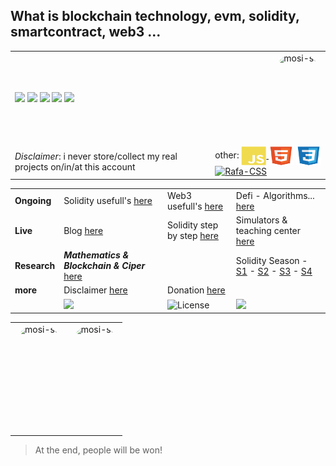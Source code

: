 ## What is blockchain technology, evm, solidity, smartcontract, web3 ...

| | | 
| ---- | ---- | 
| <a href="https://sol-app.github.io/blog/" target="_blank"><img src="https://img.shields.io/badge/-Blog-%23900090?style=for-the-badge&logo=github&logoColor=white" target="_blank"></a> <a href="https://solstep.gitbook.io/solidity-steps/" target="_blank"><img src="https://img.shields.io/badge/-Solidity%20Steps-%230077B5?style=for-the-badge&logo=github&logoColor=white" target="_blank"></a> <a href="https://sol-app.github.io/resume/" target="_blank"><img src="https://img.shields.io/badge/-Resume-%23ffcc11?style=for-the-badge&logo=github&logoColor=white" target="_blank"></a> <a href="https://www.linkedin.com/in/moslem-abbasi/" target="_blank"><img src="https://img.shields.io/badge/-Linkedin-%233fafff?style=for-the-badge&logo=linkedin&logoColor=white" target="_blank"></a> <a href="https://github.com/mosi-sol/mosi-sol/blob/main/More.md" target="_blank"><img src="https://img.shields.io/badge/-Read%20more-909090?style=for-the-badge&logo=ethereum&logoColor=white" target="_blank"></a> | <a href="https://sol-app.github.io/Donation/"><img align="right" alt="mosi-sol" height="145" style="border-radius:50px;" src="https://awesome-github-stats.azurewebsites.net/user-stats/mosi-sol?cardType=level&theme=github&preferLogin=false&Ring=8B4BDD&Title=8F51DD" /></a> | 
| *Disclaimer*: i never store/collect my real projects on/in/at this account | other:  <a href="https://en.wikipedia.org/wiki/JavaScript"> <img align="center" alt="Rafa-Js" height="30" width="40" src="https://raw.githubusercontent.com/devicons/devicon/master/icons/javascript/javascript-plain.svg" /> </a> <a href="https://en.wikipedia.org/wiki/HTML"> <img align="center" alt="Rafa-HTML" height="30" width="40" src="https://raw.githubusercontent.com/devicons/devicon/master/icons/html5/html5-original.svg" /></a> <a href="https://en.wikipedia.org/wiki/CSS"> <img align="center" alt="Rafa-CSS" height="30" width="40" src="https://raw.githubusercontent.com/devicons/devicon/master/icons/css3/css3-original.svg" /> </a> <a href="https://en.wikipedia.org/wiki/Solidity"> <img align="center" alt="Rafa-CSS" height="30" width="40" src="https://simpleicons.org/icons/solidity.svg" /></a> |

<!--[![Top Langs](https://github-readme-stats.vercel.app/api/top-langs/?username=mosi-sol&layout=compact)](https://github.com/mosi-sol) \-->
<!--[![My Awesome Stats](https://github-readme-stats.vercel.app/api/top-langs/?username=mosi-sol&layout=compact)](https://github.com/mosi-sol) 
[![GitHub Streak](https://streak-stats.demolab.com?user=mosi-sol&theme=vue&fire=EB5454&currStreakNum=EB5454&sideLabels=5C85EB&ring=EBBE4A&sideNums=5C85EB&currStreakLabel=5C85EB)](https://github.com/mosi-sol)--> 
<!--(https://git.io/streak-stats) --><!--(https://git.io/awesome-stats-card)-->

| | | | |
| ---- | ---- | ---- | ---- |
| **Ongoing** | Solidity usefull's [here](https://github.com/mosi-sol/mosi-sol/blob/main/content-sheet.md) | Web3 usefull's [here](https://github.com/sol-app) | Defi - Algorithms... [here](https://github.com/mosi-arch/archive-sol) | 
| **Live** | Blog [here](https://sol-app.github.io/blog/) | Solidity step by step [here](https://solstep.gitbook.io/solidity-steps/) | Simulators & teaching center [here](https://github.com/mosi-sol/shell) |
| **Research** | ***Mathematics & Blockchain & Ciper*** [here](https://github.com/mosi-arch/research) | | Solidity Season - [S1](https://github.com/mosi-sol/live-contracts) - [S2](https://github.com/mosi-sol/live-contracts-s2) - [S3](https://github.com/mosi-sol/live-contract-s3) - [S4](https://github.com/mosi-sol/live-contracts-s4) |
| **more** | Disclaimer [here](https://github.com/mosi-sol/mosi-sol/blob/main/More.md#disclaimer) | Donation [here](https://sol-app.github.io/Donation/) | |
| | <a href="https://sol-app.github.io/Donation/"><img src="https://img.shields.io/badge/Buy%20me%20a-Coffee-gray?style=plastic&logo=java" /></a> | ![License](https://img.shields.io/badge/License-MIT-blue) | <a href="https://github.com/mosi-sol"><img src="https://img.shields.io/badge/Mosi--sol-2023-lightgrey?style=social&logo=github" /></a> |

|||
| ---- | ---- |
| <a href="https://github.com/mosi-sol"><img align="right" alt="mosi-sol" height="175" style="border-radius:50px;" src="https://streak-stats.demolab.com?user=mosi-sol&theme=vue&fire=EB5454&currStreakNum=EB5454&sideLabels=5C85EB&ring=EBBE4A&sideNums=5C85EB&currStreakLabel=5C85EB" /></a> | <a href="https://github.com/mosi-sol"><img align="right" alt="mosi-sol" height="175" style="border-radius:50px;" src="https://github-readme-stats.vercel.app/api/top-langs/?username=mosi-sol&layout=compact" /></a> |
<!--<a href="https://github.com/mosi-sol"><img src="https://img.shields.io/badge/Mosi--sol-2023-lightgrey?style=social&logo=github" /></a>-->

> At the end, people will be won!

